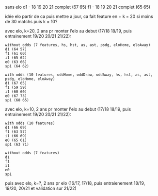sans elo 
	d1 - 18 19 20 21 complet (67 65)
	f1 - 18 19 20 21 complet (65 65)


idée elo
	partir de ca puis mettre a jour, ca fait feature en +
	k = 20 si moins de 30 matchs puis k = 10?
	

avec elo, k=20, 2 ans pr monter l'elo au debut (17/18 18/19, puis entrainement 19/20 20/21 21/22):

	without odds (7 features, hs, hst, as, ast, psdg, eloHome, eloAway)
	d1 (64 57)
	f1 (61 60)
	i1 (65 62)
	e0 (63 66)
	sp1 (64 62)
	
	with odds (10 features, oddHome, oddDraw, oddAway, hs, hst, as, ast, psdg, eloHome, eloAway)
	d1 (67 65)
	f1 (59 59)
	i1 (60 60) 
	e0 (67 73)
	sp1 (68 65)
	
avec elo, k=10, 2 ans pr monter l'elo au debut (17/18 18/19, puis entrainement 19/20 20/21 21/22):

	with odds (10 features)
	d1 (66 69)
	f1 (63 57)
	i1 (66 69)
	e0 (65 61)
	sp1 (63 71)

	without odds (7 features)
	d1
	f1
	i1
	e0
	sp1


puis avec elo, k=?, 2 ans pr elo (16/17, 17/18, puis entraienement 18/19, 19/20, 20/21 et validation sur 21/22)
